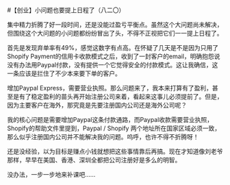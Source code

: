#【创业】小问题也要提上日程了（八二〇）

集中精力折腾了好一段时间，还是没能过盈亏平衡点。虽然这个大问题尚未解决，但围绕这个大问题的小问题都纷纷冒出了头，不得不正视把它们一一提上日程了。

首先是发现弃单率有49%，感觉这数字有点高。在怀疑了几天是不是因为只用了Shopify Payment的信用卡收款模式之后，收到了一封客户的email，明确抱怨说没有办法用Paypal付款，没有提供一个它觉得安全的付款模式。这让我确信，这一条应该是拦住了不少本来要下单的客户。

增加Paypal Express，需要营业执照。那么问题来了，我本来打算有了盈利，甚至是有了稳定盈利的苗头再开始注册公司来着，看起来这事儿必须提前了。但是，因为主要客户在海外，那究竟是先要注册国内公司还是海外公司呢？

我的核心问题是需要增加Paypal这条付款通路，而Paypal收款需要营业执照，Shopify的帮助文件里提到，Paypal / Shopify 两个地址所在国家区域必须一致，那么似乎注册国内公司并不能解决我的问题。呜呼，也许不得不折腾呀！

还是没经验，以为目标是赚点小钱就想把这些事情靠后再搞。现在才知道像刘老爷那样，早早在美国、香港、深圳全都把公司注册好是多么的明智。

没办法，一步一步地来补课吧……